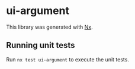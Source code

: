 # ui-argument

This library was generated with [Nx](https://nx.dev).

## Running unit tests

Run `nx test ui-argument` to execute the unit tests.
